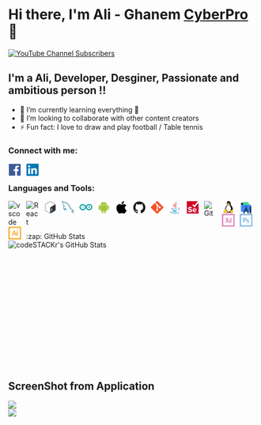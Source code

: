 # Hi there, I'm Ali - Ghanem [CyberPro][youtube] 👋 

[![YouTube Channel Subscribers](https://img.shields.io/youtube/channel/subscribers/UCDCHcqyeQgJ-jVSd6VJkbCw?logo=youtube&logoColor=red&style=for-the-badge)][youtube]

## I'm a Ali, Developer, Desginer, Passionate and ambitious person !!

- 🌱 I’m currently learning everything 🤣
- 👯 I’m looking to collaborate with other content creators
- ⚡ Fun fact: I love to draw and play football / Table tennis

### Connect with me:
<img align="left" alt="vscode" width="26px" src="https://github.com/devicons/devicon/blob/master/icons/facebook/facebook-original.svg" style="padding-right:10px;" />
<img align="left" alt="vscode" width="26px" src="https://github.com/devicons/devicon/blob/master/icons/linkedin/linkedin-original.svg" style="padding-right:10px;" />
<br />

### Languages and Tools:

<img align="left" alt="vscode" width="26px" src="https://cdn.jsdelivr.net/gh/devicons/devicon/icons/vscode/vscode-original.svg" style="padding-right:10px;" />
<img align="left" alt="React" width="26px" src="https://cdn.jsdelivr.net/gh/devicons/devicon/icons/react/react-original.svg" style="padding-right:10px;" />
<img align="left" alt="Gatsby" width="26px" src="https://github.com/devicons/devicon/blob/master/icons/bash/bash-original.svg" style="padding-right:10px;" />
<img align="left" alt="GraphQL" width="26px" src="https://github.com/devicons/devicon/blob/master/icons/mysql/mysql-original.svg" style="padding-right:10px;" />
<img align="left" alt="Node.js" width="26px" src="https://github.com/devicons/devicon/blob/master/icons/arduino/arduino-original.svg" style="padding-right:10px;" />
<img align="left" alt="MongoDB" width="26px" src="https://github.com/devicons/devicon/blob/master/icons/android/android-original.svg" style="padding-right:10px;" />
<img align="left" alt="MySQL" width="26px" src="https://github.com/devicons/devicon/blob/master/icons/apple/apple-original.svg" style="padding-right:10px;" />
<img align="left" alt="Git" width="26px" src="https://github.com/devicons/devicon/blob/master/icons/github/github-original.svg" style="padding-right:10px;" />
<img align="left" alt="Git" width="26px" src="https://github.com/devicons/devicon/blob/master/icons/git/git-original.svg" style="padding-right:10px;" />
<img align="left" alt="Git" width="26px" src="https://github.com/devicons/devicon/blob/master/icons/java/java-original.svg" style="padding-right:10px;" />
<img align="left" alt="Git" width="26px" src="https://github.com/devicons/devicon/blob/master/icons/selenium/selenium-original.svg" style="padding-right:10px;" />
<img align="left" alt="Git" width="26px" src="https://cdn.jsdelivr.net/gh/devicons/devicon/icons/git/git-original.svg" style="padding-right:10px;" />
<img align="left" alt="Git" width="26px" src="https://github.com/devicons/devicon/blob/master/icons/linux/linux-original.svg" style="padding-right:10px;" />
<img align="left" alt="Git" width="26px" src="https://github.com/devicons/devicon/blob/master/icons/androidstudio/androidstudio-original.svg" style="padding-right:10px;" />
<img align="left" alt="Git" width="26px" src="https://github.com/devicons/devicon/blob/master/icons/xd/xd-line.svg" style="padding-right:10px;" />
<img align="left" alt="Git" width="26px" src="https://github.com/devicons/devicon/blob/master/icons/photoshop/photoshop-line.svg" style="padding-right:10px;" />
<img align="left" alt="Git" width="26px" src="https://github.com/devicons/devicon/blob/master/icons/illustrator/illustrator-line.svg" style="padding-right:10px;" />
<br />
<br />

---

  <summary>:zap: GitHub Stats</summary>

<img align="left" alt="codeSTACKr's GitHub Stats" src="https://github-readme-stats.vercel.app/api?username=CyberPro99&show_icons=true&hide_border=false&title_color=ff652f&icon_color=FFE400&bg_color=09131B&text_color=ffffff&border_color=0c1a25" />
</details>

[youtube]: https://www.youtube.com/channel/UCc_4jqklAGFNvsDrGTNQAgQ
[linkedin]: https://www.linkedin.com/in/ali-ghanem-a88b70221/
<br />
<br />
<br />
<br />
<br />
<br />
<br />
<br />
<br />
<br />
<br />
<br />
<br />
<br />
## ScreenShot from Application
<img align="left" src="https://user-images.githubusercontent.com/79597045/169583037-ca443c7c-c061-4765-9939-0cbebdf21b57.jpg" width="385px" align="center">
<img align="left" src="https://user-images.githubusercontent.com/79597045/169583328-9f5a76e9-d496-46f1-9a20-9b30fc9fb9cc.jpg" width="385px" align="center">

